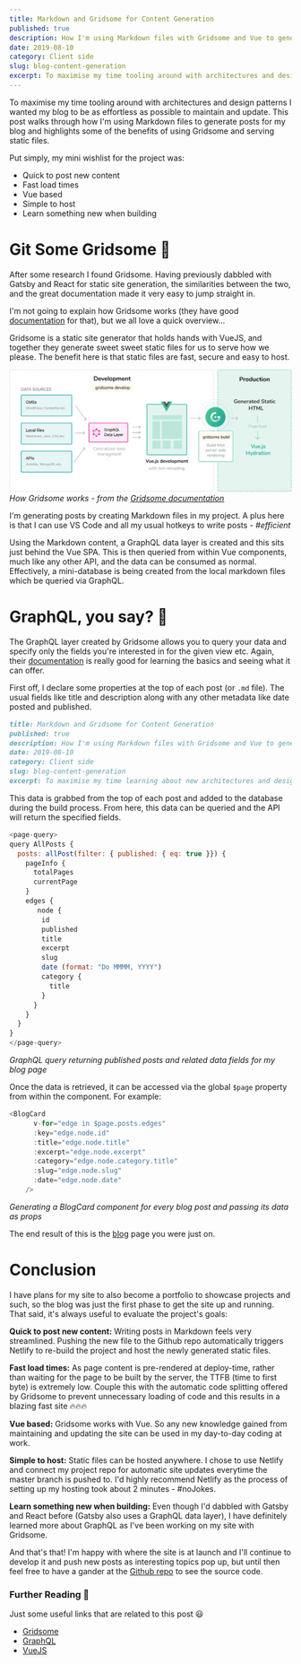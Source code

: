```yaml
---
title: Markdown and Gridsome for Content Generation
published: true
description: How I'm using Markdown files with Gridsome and Vue to generate content for my blog.
date: 2019-08-10
category: Client side
slug: blog-content-generation
excerpt: To maximise my time tooling around with architectures and design patterns I wanted my blog to be as effortless as possible to maintain and update. This post walks through how I'm using Markdown files to generate posts for my blog and highlights some of the benefits of using Gridsome and serving static files.
---
```


To maximise my time tooling around with architectures and design patterns I wanted my blog to be as effortless as possible to maintain and update. This post walks through how I'm using Markdown files to generate posts for my blog and highlights some of the benefits of using Gridsome and serving static files.

Put simply, my mini wishlist for the project was:
- Quick to post new content
- Fast load times
- Vue based
- Simple to host
- Learn something new when building

# Git Some Gridsome 🤘
After some research I found Gridsome. Having previously dabbled with Gatsby and React for static site generation, the similarities between the two, and the great documentation made it very easy to jump straight in.

I'm not going to explain how Gridsome works (they have good [documentation](https://gridsome.org/docs/how-it-works) for that), but we all love a quick overview...

Gridsome is a static site generator that holds hands with VueJS, and together they generate sweet sweet static files for us to serve how we please. The benefit here is that static files are fast, secure and easy to host.

![Gridsome: How it works](../../static/gridsome-how-it-works.png)
*How Gridsome works - from the [Gridsome documentation](https://gridsome.org/docs/how-it-works)*

I'm generating posts by creating Markdown files in my project. A plus here is that I can use VS Code and all my usual hotkeys to write posts - *#efficient* 

Using the Markdown content, a GraphQL data layer is created and this sits just behind the Vue SPA. This is then queried from within Vue components, much like any other API, and the data can be consumed as normal. Effectively, a mini-database is being created from the local markdown files which be queried via GraphQL.

# GraphQL, you say? 🧐
The GraphQL layer created by Gridsome allows you to query your data and specify only the fields you're interested in for the given view etc. Again, their [documentation](https://graphql.org/learn/) is really good for learning the basics and seeing what it can offer.

First off, I declare some properties at the top of each post (or `.md` file). The usual fields like title and description along with any other metadata like date posted and published.

```markdown
title: Markdown and Gridsome for Content Generation
published: true
description: How I'm using Markdown files with Gridsome and Vue to generate content for my blog.
date: 2019-08-10
category: Client side
slug: blog-content-generation
excerpt: To maximise my time learning about new architectures and design patterns I wanted my blog to be as effortless as possible to maintain, update and post new content. This post walks through how I'm using Markdown files to generate posts for my blog and explains some of the benefits of using Gridsome and serving static files.
```

This data is grabbed from the top of each post and added to the database during the build process. From here, this data can be queried and the API will return the specified fields.

```javascript
<page-query>
query AllPosts {
  posts: allPost(filter: { published: { eq: true }}) {
    pageInfo {
      totalPages
      currentPage
    }
    edges {
       node {
        id
        published
        title
        excerpt
        slug
        date (format: "Do MMMM, YYYY")
        category {
          title
        }
      }
    }
  }
}
</page-query>
```
*GraphQL query returning published posts and related data fields for my blog page*


Once the data is retrieved, it can be accessed via the global `$page` property from within the component. For example:
```javascript
<BlogCard
      v-for="edge in $page.posts.edges"
      :key="edge.node.id"
      :title="edge.node.title"
      :excerpt="edge.node.excerpt"
      :category="edge.node.category.title"
      :slug="edge.node.slug"
      :date="edge.node.date"
    />
```
*Generating a BlogCard component for every blog post and passing its data as props*

The end result of this is the [blog](/blog) page you were just on.

# Conclusion
I have plans for my site to also become a portfolio to showcase projects and such, so the blog was just the first phase to get the site up and running. That said, it's always useful to evaluate the project's goals:

**Quick to post new content:** Writing posts in Markdown feels very streamlined. Pushing the new file to the Github repo automatically triggers Netlify to re-build the project and host the newly generated static files.

**Fast load times:** As page content is pre-rendered at deploy-time, rather than waiting for the page to be built by the server, the TTFB (time to first byte) is extremely low. Couple this with the automatic code splitting offered by Gridsome to prevent unnecessary loading of code and this results in a blazing fast site 🔥🔥🔥

**Vue based:** Gridsome works with Vue. So any new knowledge gained from maintaining and updating the site can be used in my day-to-day coding at work.

**Simple to host:** Static files can be hosted anywhere. I chose to use Netlify and connect my project repo for automatic site updates everytime the master branch is pushed to. I'd highly recommend Netlify as the process of setting up my hosting took about 2 minutes - #noJokes.

**Learn something new when building:** Even though I'd dabbled with Gatsby and React before (Gatsby also uses a GraphQL data layer), I have definitely learned more about GraphQL as I've been working on my site with Gridsome.

And that's that! I'm happy with where the site is at launch and I'll continue to develop it and push new posts as interesting topics pop up, but until then feel free to have a gander at the [Github repo](https://github.com/tappyy/personal-site) to see the source code.

### Further Reading 📖
Just some useful links that are related to this post 😃

- [Gridsome](https://gridsome.org/)
- [GraphQL](https://graphql.org/)
- [VueJS](https://vuejs.org/)